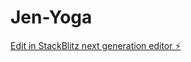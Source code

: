 # Jen-Yoga

[Edit in StackBlitz next generation editor ⚡️](https://stackblitz.com/~/github.com/JenM-dot/Jen-Yoga)